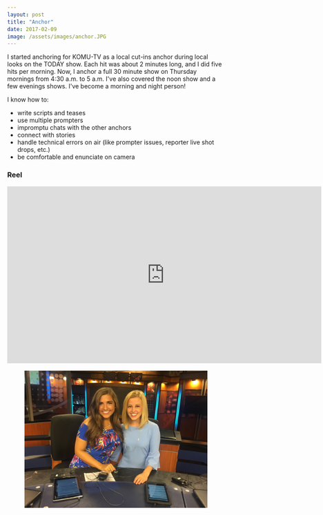 ```yaml
---
layout: post
title: "Anchor"
date: 2017-02-09
image: /assets/images/anchor.JPG
---
```

I started anchoring for KOMU-TV as a local cut-ins anchor during local looks on the TODAY show. Each hit was about 2 minutes long, and I did five hits per morning. Now, I anchor a full 30 minute show on Thursday mornings from 4:30 a.m. to 5 a.m. I've also covered the noon show and a few evenings shows. I've become a morning and night person!

I know how to:
* write scripts and teases
* use multiple prompters
* impromptu chats with the other anchors
* connect with stories
* handle technical errors on air (like prompter issues, reporter live shot drops, etc.)
* be comfortable and enunciate on camera

<h3>Reel</h3>
<iframe width="728" height="410" src="https://www.youtube.com/embed/UEAyR3UEuVA" frameborder="0" allow="accelerometer; autoplay; encrypted-media; gyroscope; picture-in-picture" allowfullscreen></iframe>

<figure class="large-img">
  <img src="/assets/images/anchor2.JPG" alt="Placeholder"/>
</figure>
